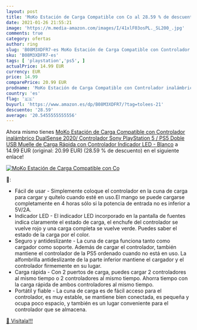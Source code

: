 ```yaml
---
layout: post
title: 'MoKo Estación de Carga Compatible con Co al 28.59 % de descuento'
date: 2021-01-26 21:55:21
image: 'https://m.media-amazon.com/images/I/41xlF03osPL._SL200_.jpg'
comments: true
category: ofertas
author: ring
slug: 'B08M3XDFR7-es MoKo Estación de Carga Compatible con Controlador...'
sku: 'B08M3XDFR7-es'
tags: [ 'playstation','ps5', ]
actualPrice: 14.99 EUR
currency: EUR
price: 14.99
comparePrice: 20.99 EUR
prodname: 'MoKo Estación de Carga Compatible con Controlador inalámbrico DualSense 2020/ Controlador Sony PlayStation 5 / PS5  Doble USB Muelle de Carga Rápida con Controlador Indicador LED - Blanco'
country: 'es'
flag: '🇪🇸'
buyurl: 'https://www.amazon.es/dp/B08M3XDFR7/?tag=tolees-21'
descuento: '28.59'
average: '20.5455555555556'
---
```


Ahora mismo tienes [MoKo Estación de Carga Compatible con Controlador inalámbrico DualSense 2020/ Controlador Sony PlayStation 5 / PS5  Doble USB Muelle de Carga Rápida con Controlador Indicador LED - Blanco](https://www.amazon.es/dp/B08M3XDFR7/?tag=tolees-21) a 14.99 EUR (original: 20.99 EUR) (28.59 %  de descuento) en el siguiente enlace!

[![MoKo Estación de Carga Compatible con Co](https://m.media-amazon.com/images/I/41xlF03osPL._SL200_.jpg)](https://www.amazon.es/dp/B08M3XDFR7/?tag=tolees-21)

🔎:

- Fácil de usar - Simplemente coloque el controlador en la cuna de carga para cargar y quítelo cuando esté en uso.El mango se puede cargarse completamente en 4 horas sólo si la potencia de entrada no es inferior a 5V/2A.
- Indicador LED - El indicador LED incorporado en la pantalla de fuentes indica claramente el estado de carga, el enchufe del controlador se vuelve rojo y una carga completa se vuelve verde. Puedes saber el estado de la carga por el color.
- Seguro y antideslizante - La cuna de carga funciona tanto como cargador como soporte. Además de cargar el controlador, también mantiene el controlador de la PS5 ordenado cuando no está en uso. La alfombrilla antideslizante de la parte inferior mantiene el cargador y el controlador firmemente en su lugar.
- Carga rápida - Con 2 puertos de carga, puedes cargar 2 controladores al mismo tiempo o 2 controladores al mismo tiempo. Ahorra tiempo con la carga rápida de ambos controladores al mismo tiempo.
- Portátil y fiable - La cuna de carga es de fácil acceso para el controlador, es muy estable, se mantiene bien conectada, es pequeña y ocupa poco espacio, y también es un lugar conveniente para el controlador que se almacena.

[🛒 Visítala!!!](https://www.amazon.es/dp/B08M3XDFR7/?tag=tolees-21)
